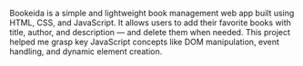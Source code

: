 Bookeida is a simple and lightweight book management web app built using HTML, CSS, and JavaScript. It allows users to add their favorite books with title, author, and description — and delete them when needed. This project helped me grasp key JavaScript concepts like DOM manipulation, event handling, and dynamic element creation.
